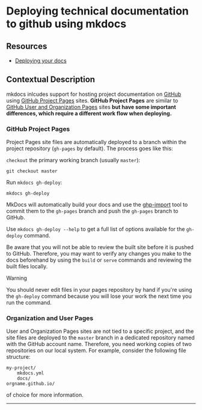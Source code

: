 # Deploying technical documentation to github using mkdocs

## Resources

* [Deploying your docs](https://www.mkdocs.org/user-guide/deploying-your-docs/#deploying-your-docs)

## Contextual Description

mkdocs inlcudes support for hosting project documentation on [GitHub](https://github.com/) using [GitHub Project Pages](https://help.github.com/articles/user-organization-and-project-pages/#project-pages-sites) sites. **GitHub Project Pages** are similar to [GitHub User and Organization Pages](https://help.github.com/articles/user-organization-and-project-pages/#user-and-organization-pages-sites) sites **but have some important differences, which require a different work flow when deploying.**

### GitHub Project Pages

Project Pages site files are automatically deployed to a branch within the project repository (`gh-pages` by default). The process goes like this:

`checkout` the primary working branch (usually `master`):

```shell
git checkout master
```

Run `mkdocs gh-deploy`:

```shell
mkdocs gh-deploy
```

MkDocs will automatically build your docs and use the [ghp-import](https://github.com/davisp/ghp-import) tool to commit them to the `gh-pages` branch and push the `gh-pages` branch to GitHub.

Use `mkdocs gh-deploy --help` to get a full list of options available for the `gh-deploy` command.

Be aware that you will not be able to review the built site before it is pushed to GitHub. Therefore, you may want to verify any changes you make to the docs beforehand by using the `build` or `serve` commands and reviewing the built files locally.

Warning

You should never edit files in your pages repository by hand if you're using the `gh-deploy` command because you will lose your work the next time you run the command.

### Organization and User Pages

User and Organization Pages sites are not tied to a specific project, and the site files are deployed to the `master` branch in a dedicated repository named with the GitHub account name. Therefore, you need working copies of two repositories on our local system. For example, consider the following file structure:

```
my-project/
    mkdocs.yml
    docs/
orgname.github.io/
```

of choice for more information.

------